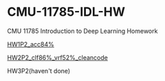 # CMU-11785-IDL-HW
CMU 11785 Introduction to Deep Learning Homework

[HW1P2_acc84%](https://colab.research.google.com/drive/1xPVMykrCR76U4gVO_WNzg8ZGDjzJT2nN?usp=sharing)

[HW2P2_clf86%_vrf52%_cleancode](https://colab.research.google.com/drive/13C1LRypsb6JGAmQICymxIZHtmUMkDDuX?usp=sharing)

HW3P2(haven't done)
